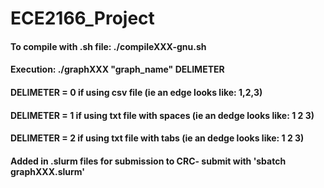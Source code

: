 # ECE2166_Project
#### To compile with .sh file: ./compileXXX-gnu.sh
####
#### Execution: ./graphXXX "graph_name" DELIMETER
#### DELIMETER = 0 if using csv file (ie an edge looks like: 1,2,3)
#### DELIMETER = 1 if using txt file with spaces (ie an dedge looks like: 1 2 3)
#### DELIMETER = 2 if using txt file with tabs (ie an dedge looks like: 1   2   3)
#### 
#### Added in .slurm files for submission to CRC- submit with 'sbatch graphXXX.slurm'
